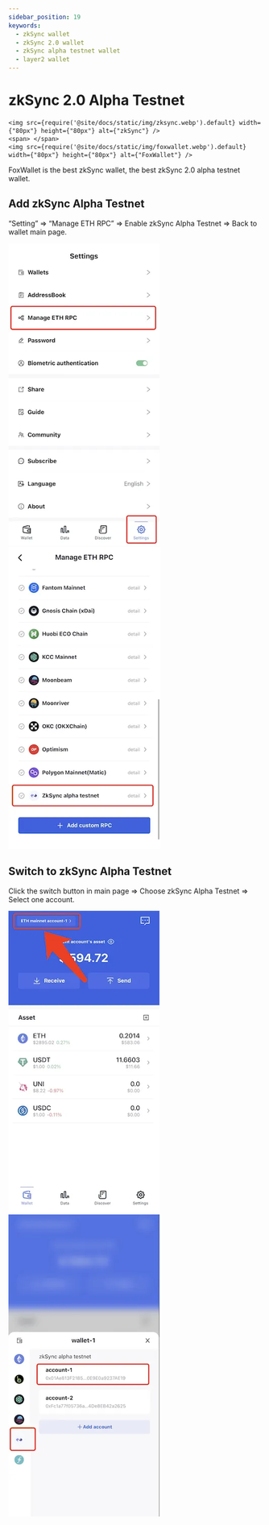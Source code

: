 ```yaml
---
sidebar_position: 19
keywords:
  - zkSync wallet
  - zkSync 2.0 wallet
  - zkSync alpha testnet wallet
  - layer2 wallet
---
```


# zkSync 2.0 Alpha Testnet
```mdx-code-block
<img src={require('@site/docs/static/img/zksync.webp').default} width={"80px"} height={"80px"} alt={"zkSync"} />
<span> </span>
<img src={require('@site/docs/static/img/foxwallet.webp').default} width={"80px"} height={"80px"} alt={"FoxWallet"} />
```
FoxWallet is the best zkSync wallet, the best zkSync 2.0 alpha testnet wallet.

## Add zkSync Alpha Testnet

“Setting” => “Manage ETH RPC” => Enable zkSync Alpha Testnet => Back to wallet main page.

![](../img/manage-eth-rpc.webp)![](../img/add-zksync-alpha-testnet.webp)

## Switch to zkSync Alpha Testnet

Click the switch button in main page => Choose zkSync Alpha Testnet => Select one account.

![](../img/switch-network.webp)![](../img/switch-zksync-alpha-testnet.webp)